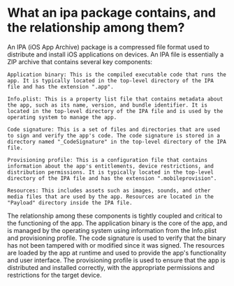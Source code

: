 # What an ipa package contains, and the relationship among them?

An IPA (iOS App Archive) package is a compressed file format used to distribute and install iOS applications on devices. An IPA file is essentially a ZIP archive that contains several key components:

    Application binary: This is the compiled executable code that runs the app. It is typically located in the top-level directory of the IPA file and has the extension ".app".

    Info.plist: This is a property list file that contains metadata about the app, such as its name, version, and bundle identifier. It is located in the top-level directory of the IPA file and is used by the operating system to manage the app.

    Code signature: This is a set of files and directories that are used to sign and verify the app's code. The code signature is stored in a directory named "_CodeSignature" in the top-level directory of the IPA file.

    Provisioning profile: This is a configuration file that contains information about the app's entitlements, device restrictions, and distribution permissions. It is typically located in the top-level directory of the IPA file and has the extension ".mobileprovision".

    Resources: This includes assets such as images, sounds, and other media files that are used by the app. Resources are located in the "Payload" directory inside the IPA file.

The relationship among these components is tightly coupled and critical to the functioning of the app. The application binary is the core of the app, and is managed by the operating system using information from the Info.plist and provisioning profile. The code signature is used to verify that the binary has not been tampered with or modified since it was signed. The resources are loaded by the app at runtime and used to provide the app's functionality and user interface. The provisioning profile is used to ensure that the app is distributed and installed correctly, with the appropriate permissions and restrictions for the target device.